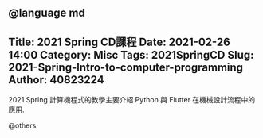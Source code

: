 @language md
---
Title: 2021 Spring CD課程
Date: 2021-02-26 14:00
Category: Misc
Tags: 2021SpringCD
Slug: 2021-Spring-Intro-to-computer-programming
Author: 40823224
---

2021 Spring 計算機程式的教學主要介紹 Python 與 Flutter 在機械設計流程中的應用.

<!-- PELICAN_END_SUMMARY -->
@others
